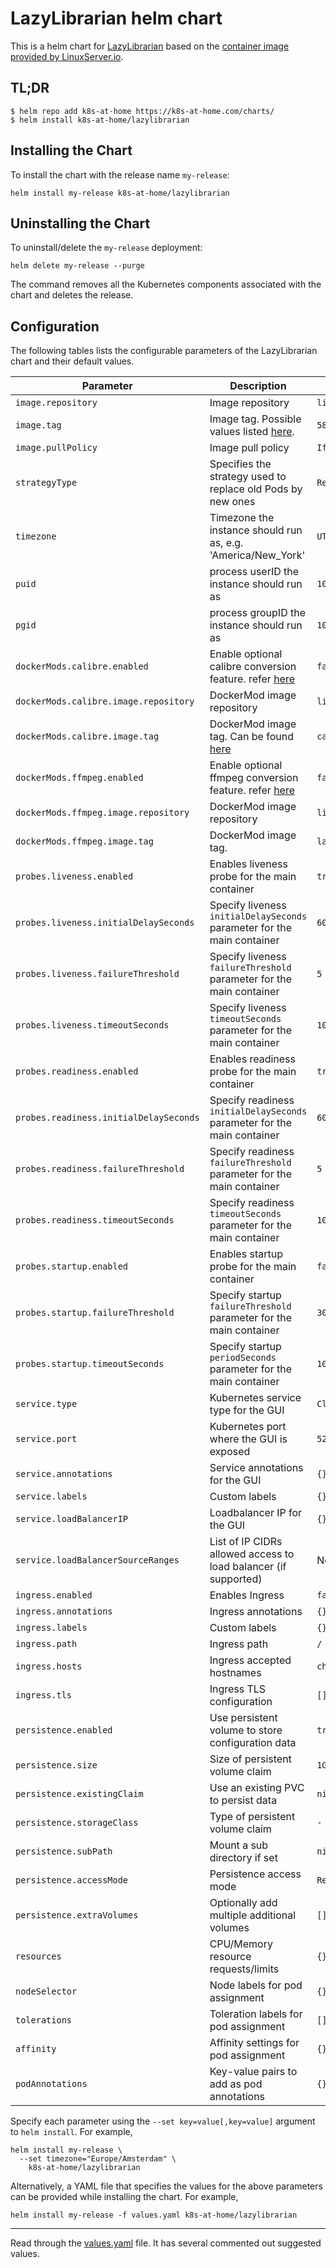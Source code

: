 # LazyLibrarian helm chart

This is a helm chart for [LazyLibrarian](https://gitlab.com/LazyLibrarian/LazyLibrarian.git) based on the [container image provided by LinuxServer.io](https://hub.docker.com/r/linuxserver/lazylibrarian/).

## TL;DR

```shell
$ helm repo add k8s-at-home https://k8s-at-home.com/charts/
$ helm install k8s-at-home/lazylibrarian
```

## Installing the Chart

To install the chart with the release name `my-release`:

```shell
helm install my-release k8s-at-home/lazylibrarian
```

## Uninstalling the Chart

To uninstall/delete the `my-release` deployment:

```shell
helm delete my-release --purge
```

The command removes all the Kubernetes components associated with the chart and deletes the release.

## Configuration

The following tables lists the configurable parameters of the LazyLibrarian chart and their default values.

| Parameter                                   | Description                                                                                         | Default                                        |
| ------------------------------------------- | --------------------------------------------------------------------------------------------------- | ---------------------------------------------- |
| `image.repository`                          | Image repository                                                                                    | `linuxserver/lazylibrarian`                    |
| `image.tag`                                 | Image tag. Possible values listed [here](https://hub.docker.com/r/linuxserver/lazylibrarian/tags/). | `581cdfb3-ls23`                                |
| `image.pullPolicy`                          | Image pull policy                                                                                   | `IfNotPresent`                                 |
| `strategyType`                              | Specifies the strategy used to replace old Pods by new ones                                         | `Recreate`                                     |
| `timezone`                                  | Timezone the instance should run as, e.g. 'America/New_York'                                        | `UTC`                                          |
| `puid`                                      | process userID the instance should run as                                                           | `1001`                                         |
| `pgid`                                      | process groupID the instance should run as                                                          | `1001`                                         |
| `dockerMods.calibre.enabled`                | Enable optional calibre conversion feature. refer [here](https://github.com/linuxserver/docker-lazylibrarian#application-setup) | `false`            |
| `dockerMods.calibre.image.repository`       | DockerMod image repository                                                                          | `linuxserver/calibre-web`                      |
| `dockerMods.calibre.image.tag`              | DockerMod image tag. Can be found [here](https://hub.docker.com/r/linuxserver/calibre-web/tags/)    | `calibre`                                      |
| `dockerMods.ffmpeg.enabled`                 | Enable optional ffmpeg conversion feature. refer [here](https://github.com/linuxserver/docker-lazylibrarian#application-setup) | `false`             |
| `dockerMods.ffmpeg.image.repository`        | DockerMod image repository                                                                          | `linuxserver/mods`                             |
| `dockerMods.ffmpeg.image.tag`               | DockerMod image tag.                                                                                | `lazylibrarian-ffmpeg`                         |
| `probes.liveness.enabled`                   | Enables liveness probe for the main container                                                       | `true`                                         |
| `probes.liveness.initialDelaySeconds`       | Specify liveness `initialDelaySeconds` parameter for the main container                             | `60`                                           |
| `probes.liveness.failureThreshold`          | Specify liveness `failureThreshold` parameter for the main container                                | `5`                                            |
| `probes.liveness.timeoutSeconds`            | Specify liveness `timeoutSeconds` parameter for the main container                                  | `10`                                           |
| `probes.readiness.enabled`                  | Enables readiness probe for the main container                                                      | `true`                                         |
| `probes.readiness.initialDelaySeconds`      | Specify readiness `initialDelaySeconds` parameter for the main container                            | `60`                                           |
| `probes.readiness.failureThreshold`         | Specify readiness `failureThreshold` parameter for the main container                               | `5`                                            |
| `probes.readiness.timeoutSeconds`           | Specify readiness `timeoutSeconds` parameter for the main container                                 | `10`                                           |
| `probes.startup.enabled`                    | Enables startup probe for the main container                                                        | `false`                                        |
| `probes.startup.failureThreshold`           | Specify startup `failureThreshold` parameter for the main container                                 | `30`                                           |
| `probes.startup.timeoutSeconds`             | Specify startup `periodSeconds` parameter for the main container                                    | `10`                                           |
| `service.type`                              | Kubernetes service type for the GUI                                                                 | `ClusterIP`                                    |
| `service.port`                              | Kubernetes port where the GUI is exposed                                                            | `5299`                                         |
| `service.annotations`                       | Service annotations for the GUI                                                                     | `{}`                                           |
| `service.labels`                            | Custom labels                                                                                       | `{}`                                           |
| `service.loadBalancerIP`                    | Loadbalancer IP for the GUI                                                                         | `{}`                                           |
| `service.loadBalancerSourceRanges`          | List of IP CIDRs allowed access to load balancer (if supported)                                     | None                                           |
| `ingress.enabled`                           | Enables Ingress                                                                                     | `false`                                        |
| `ingress.annotations`                       | Ingress annotations                                                                                 | `{}`                                           |
| `ingress.labels`                            | Custom labels                                                                                       | `{}`                                           |
| `ingress.path`                              | Ingress path                                                                                        | `/`                                            |
| `ingress.hosts`                             | Ingress accepted hostnames                                                                          | `chart-example.local`                          |
| `ingress.tls`                               | Ingress TLS configuration                                                                           | `[]`                                           |
| `persistence.enabled`                       | Use persistent volume to store configuration data                                                   | `true`                                         |
| `persistence.size`                          | Size of persistent volume claim                                                                     | `1Gi`                                          |
| `persistence.existingClaim`                 | Use an existing PVC to persist data                                                                 | `nil`                                          |
| `persistence.storageClass`                  | Type of persistent volume claim                                                                     | `-`                                            |
| `persistence.subPath`                       | Mount a sub directory if set                                                                        | `nil          `                                |
| `persistence.accessMode`                    | Persistence access mode                                                                             | `ReadWriteOnce`                                |
| `persistence.extraVolumes`                  | Optionally add multiple additional volumes                                                          | `[]`                                           |
| `resources`                                 | CPU/Memory resource requests/limits                                                                 | `{}`                                           |
| `nodeSelector`                              | Node labels for pod assignment                                                                      | `{}`                                           |
| `tolerations`                               | Toleration labels for pod assignment                                                                | `[]`                                           |
| `affinity`                                  | Affinity settings for pod assignment                                                                | `{}`                                           |
| `podAnnotations`                            | Key-value pairs to add as pod annotations                                                           | `{}`                                           |

Specify each parameter using the `--set key=value[,key=value]` argument to `helm install`. For example,

```console
helm install my-release \
  --set timezone="Europe/Amsterdam" \
    k8s-at-home/lazylibrarian
```

Alternatively, a YAML file that specifies the values for the above parameters can be provided while installing the chart. For example,

```console
helm install my-release -f values.yaml k8s-at-home/lazylibrarian
```

---

Read through the [values.yaml](https://github.com/k8s-at-home/charts/lazylibrarian/values.yaml) file. It has several commented out suggested values.
